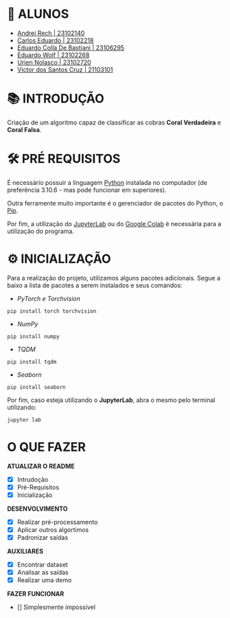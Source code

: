 # 🔖 ALUNOS

- [Andrei Rech | 23102140](https://github.com/AndreiRech) 
- [Carlos Eduardo | 23102218](https://github.com/shimpas-ville)
- [Eduardo Colla De Bastiani | 23106295](https://github.com/eduardo-de-bastiani)
- [Eduardo Wolf | 23102268](https://github.com/dudu-wolf)
- [Urien Nolasco | 23102720](https://github.com/UrienNolasco)
- [Victor dos Santos Cruz | 21103101](https://github.com/vteze)

# 📚 INTRODUÇÃO

Criação de um algoritmo capaz de classificar as cobras **Coral Verdadeira** e **Coral Falsa**.

# 🛠 PRÉ REQUISITOS

É necessário possuir a linguagem [Python](https://www.python.org/downloads/) instalada no computador (de preferência 3.10.6 - mas pode funcionar em superiores).

Outra ferramente muito importante é o gerenciador de pacotes do Python, o [Pip](https://pypi.org/project/pip/).

Por fim, a utilização do [JupyterLab](https://jupyter.org/) ou do [Google Colab](https://colab.google/) é necessária para a utilização do programa.

# ⚙ INICIALIZAÇÃO

Para a realização do projeto, utilizamos alguns pacotes adicionais. Segue a baixo a lista de pacotes a serem instalados e seus comandos:

- *PyTorch e Torchvision*
```
pip install torch torchvision
```

- *NumPy*
```
pip install numpy
```

- *TQDM*
```
pip install tqdm
```

- *Seaborn*
```
pip install seaborn
```

Por fim, caso esteja utilizando o **JupyterLab**, abra o mesmo pelo terminal utilizando:
```
jupyter lab
```

# O QUE FAZER

**ATUALIZAR O README**

- [X] Intrudoção
- [X] Pré-Requisitos
- [X] Inicialização

**DESENVOLVIMENTO**

- [X] Realizar pré-processamento
- [X] Aplicar outros algortimos
- [X] Padronizar saídas 

**AUXILIARES**

- [X] Encontrar dataset
- [X] Analisar as saídas
- [X] Realizar uma demo

**FAZER FUNCIONAR**

- [] Simplesmente impossível
